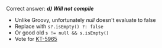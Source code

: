 Correct answer: ***d) Will not compile***

* Unlike Groovy, unfortunately *null* doesn't evaluate to false
* Replace with `s?.isEmpty() ?: false`
* Or good old `s != null && s.isEmpty()`
* Vote for [KT-5965](https://youtrack.jetbrains.com/issue/KT-5965)
